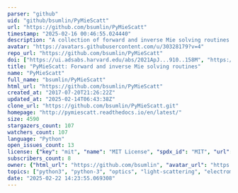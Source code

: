 ```yaml
---
parser: "github"
uid: "github/bsumlin/PyMieScatt"
url: "https://github.com/bsumlin/PyMieScatt"
timestamp: "2025-02-16 00:46:55.024440"
description: "A collection of forward and inverse Mie solving routines for Python 3, based on Bohren and Huffman's Mie Theory derivations"
avatar: "https://avatars.githubusercontent.com/u/30328179?v=4"
repo_url: "https://github.com/bsumlin/PyMieScatt"
doi: ["https://ui.adsabs.harvard.edu/abs/2021ApJ...910..158M", "https://ui.adsabs.harvard.edu/abs/2018JQSRT.205..127S", "https://ui.adsabs.harvard.edu/abs/2025ascl.soft02011S/abstract"]
title: "PyMieScatt: Forward and inverse Mie solving routines"
name: "PyMieScatt"
full_name: "bsumlin/PyMieScatt"
html_url: "https://github.com/bsumlin/PyMieScatt"
created_at: "2017-07-20T21:26:22Z"
updated_at: "2025-02-14T06:43:38Z"
clone_url: "https://github.com/bsumlin/PyMieScatt.git"
homepage: "http://pymiescatt.readthedocs.io/en/latest/"
size: 4590
stargazers_count: 107
watchers_count: 107
language: "Python"
open_issues_count: 13
license: {"key": "mit", "name": "MIT License", "spdx_id": "MIT", "url": "https://api.github.com/licenses/mit", "node_id": "MDc6TGljZW5zZTEz"}
subscribers_count: 8
owner: {"html_url": "https://github.com/bsumlin", "avatar_url": "https://avatars.githubusercontent.com/u/30328179?v=4", "login": "bsumlin", "type": "User"}
topics: ["python3", "python-3", "optics", "light-scattering", "electromagnetics", "physics", "mie", "aerosol", "atmospheric-science", "atmospheric-scattering", "science"]
date: "2025-02-22 14:23:55.069308"
---
```

